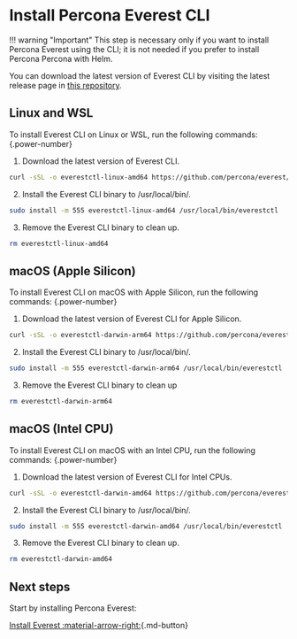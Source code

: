 # Install Percona Everest CLI

!!! warning "Important"
    This step is necessary only if you want to install Percona Everest using the CLI; it is not needed if you prefer to install Percona Percona with Helm.


You can download the latest version of Everest CLI by visiting the latest release page in [this repository](https://github.com/percona/everest/releases/latest).

## Linux and WSL

To install Everest CLI on Linux or WSL, run the following commands:
{.power-number}

1. Download the latest version of Everest CLI.

```sh
curl -sSL -o everestctl-linux-amd64 https://github.com/percona/everest/releases/latest/download/everestctl-linux-amd64
```

2. Install the Everest CLI binary to /usr/local/bin/.

```sh
sudo install -m 555 everestctl-linux-amd64 /usr/local/bin/everestctl
```

3. Remove the Everest CLI binary to clean up.

```sh
rm everestctl-linux-amd64
```

## macOS (Apple Silicon)

To install Everest CLI on macOS with Apple Silicon, run the following commands:
{.power-number}

1. Download the latest version of Everest CLI for Apple Silicon.

```sh
curl -sSL -o everestctl-darwin-arm64 https://github.com/percona/everest/releases/latest/download/everestctl-darwin-arm64
```

2. Install the Everest CLI binary to /usr/local/bin/.

```sh
sudo install -m 555 everestctl-darwin-arm64 /usr/local/bin/everestctl
```
3. Remove the Everest CLI binary to clean up

```sh
rm everestctl-darwin-arm64
```

## macOS (Intel CPU)

To install Everest CLI on macOS with an Intel CPU, run the following commands:
{.power-number}


1. Download the latest version of Everest CLI for Intel CPUs.

```sh
curl -sSL -o everestctl-darwin-amd64 https://github.com/percona/everest/releases/latest/download/everestctl-darwin-amd64
```

2. Install the Everest CLI binary to /usr/local/bin/.

```sh
sudo install -m 555 everestctl-darwin-amd64 /usr/local/bin/everestctl
```

3. Remove the Everest CLI binary to clean up.

```sh
rm everestctl-darwin-amd64
```

## Next steps

Start by installing Percona Everest: 

[Install Everest :material-arrow-right:](installEverest.md){.md-button}

